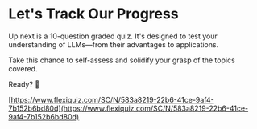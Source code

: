 # Let's Track Our Progress

Up next is a 10-question graded quiz. It's designed to test your understanding of LLMs—from their advantages to applications.&#x20;

Take this chance to self-assess and solidify your grasp of the topics covered.&#x20;

Ready? 📝

[https://www.flexiquiz.com/SC/N/583a8219-22b6-41ce-9af4-7b152b6bd80d](https://www.flexiquiz.com/SC/N/583a8219-22b6-41ce-9af4-7b152b6bd80d)
